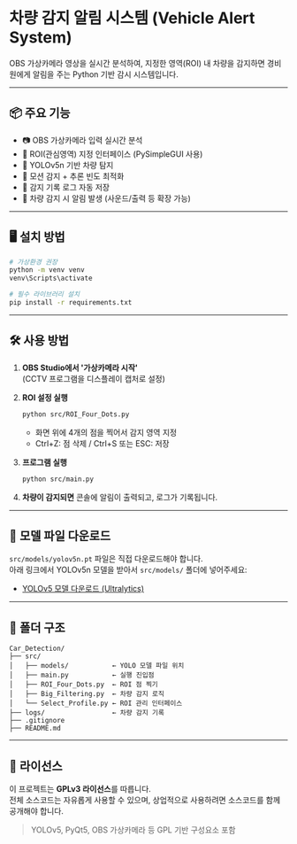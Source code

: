 # 차량 감지 알림 시스템 (Vehicle Alert System)

OBS 가상카메라 영상을 실시간 분석하여, 지정한 영역(ROI) 내 차량을 감지하면 경비원에게 알림을 주는 Python 기반 감시 시스템입니다.

---

## 📦 주요 기능

- 📷 OBS 가상카메라 입력 실시간 분석
- 🎯 ROI(관심영역) 지정 인터페이스 (PySimpleGUI 사용)
- 🚗 YOLOv5n 기반 차량 탐지
- 🧠 모션 감지 + 추론 빈도 최적화
- 📂 감지 기록 로그 자동 저장
- 🔔 차량 감지 시 알림 발생 (사운드/출력 등 확장 가능)

---

## 🖥️ 설치 방법

```bash
# 가상환경 권장
python -m venv venv
venv\Scripts\activate

# 필수 라이브러리 설치
pip install -r requirements.txt
```

---

## 🛠️ 사용 방법

1. **OBS Studio에서 '가상카메라 시작'**  
   (CCTV 프로그램을 디스플레이 캡처로 설정)

2. **ROI 설정 실행**  
   ```bash
   python src/ROI_Four_Dots.py
   ```
   - 화면 위에 4개의 점을 찍어서 감지 영역 지정
   - Ctrl+Z: 점 삭제 / Ctrl+S 또는 ESC: 저장

3. **프로그램 실행**  
   ```bash
   python src/main.py
   ```

4. **차량이 감지되면** 콘솔에 알림이 출력되고, 로그가 기록됩니다.

---

## 🧠 모델 파일 다운로드

`src/models/yolov5n.pt` 파일은 직접 다운로드해야 합니다.  
아래 링크에서 YOLOv5n 모델을 받아서 `src/models/` 폴더에 넣어주세요:

- [YOLOv5 모델 다운로드 (Ultralytics)](https://github.com/ultralytics/yolov5)

---

## 📁 폴더 구조

```
Car_Detection/
├── src/
│   ├── models/           ← YOLO 모델 파일 위치
│   ├── main.py           ← 실행 진입점
│   ├── ROI_Four_Dots.py  ← ROI 점 찍기
│   ├── Big_Filtering.py  ← 차량 감지 로직
│   └── Select_Profile.py ← ROI 관리 인터페이스
├── logs/                 ← 차량 감지 기록
├── .gitignore
├── README.md
```

---

## 📄 라이선스

이 프로젝트는 **GPLv3 라이선스**를 따릅니다.  
전체 소스코드는 자유롭게 사용할 수 있으며, 상업적으로 사용하려면 소스코드를 함께 공개해야 합니다.

> YOLOv5, PyQt5, OBS 가상카메라 등 GPL 기반 구성요소 포함